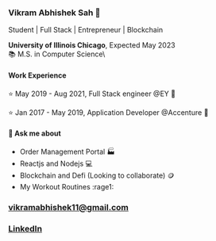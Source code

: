 ### Vikram Abhishek Sah :muscle:

Student | Full Stack | Entrepreneur | Blockchain

**University of Illinois Chicago**, Expected May 2023\
📚 M.S. in Computer Science\

#### Work Experience 

⭐ May 2019 - Aug 2021, Full Stack engineer @EY :juggling_person:

⭐ Jan 2017 - May 2019, Application Developer @Accenture :mechanical_arm:


#### 💬 Ask me about

- Order Management Portal :factory:
- Reactjs and Nodejs :computer:
- Blockchain and Defi (Looking to collaborate) :coin:
- My Workout Routines :rage1:

### vikramabhishek11@gmail.com
### [LinkedIn](https://www.linkedin.com/in/vikramabhisheksah/)
